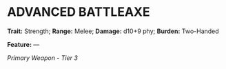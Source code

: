 ﻿# ADVANCED BATTLEAXE

**Trait:** Strength; **Range:** Melee; **Damage:** d10+9 phy; **Burden:** Two-Handed

**Feature:** —

*Primary Weapon - Tier 3*
